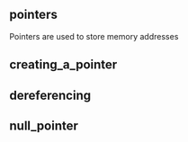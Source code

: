 ## pointers

Pointers are used to store memory addresses

## creating_a_pointer



## dereferencing



## null_pointer